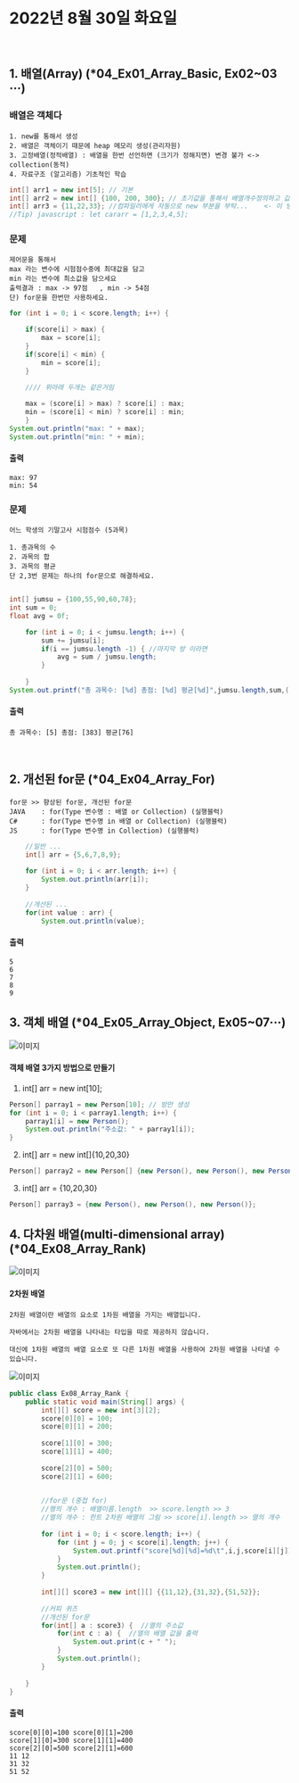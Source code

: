# 2022년 8월 30일 화요일
<br>


## 1. 배열(Array) (*04_Ex01_Array_Basic, Ex02~03 ···)

### 배열은 객체다
    1. new를 통해서 생성
    2. 배열은 객체이기 때문에 heap 메모리 생성(관리자원)
    3. 고정배열(정적배열) : 배열을 한번 선언하면 (크기가 정해지면) 변경 불가 <-> collection(동적)
    4. 자료구조 (알고리즘) 기초적인 학습

```java
int[] arr1 = new int[5]; // 기본
int[] arr2 = new int[] {100, 200, 300}; // 초기값을 통해서 배열개수정의하고 값을 할당
int[] arr3 = {11,22,33}; //컴파일러에게 자동으로 new 부분을 부탁...    <- 이 방법 많이씀
//Tip) javascript : let cararr = [1,2,3,4,5];
```

### 문제
    제어문을 통해서
    max 라는 변수에 시험점수중에 최대값을 담고
    min 라는 변수에 최소값을 담으세요
    출력결과 : max -> 97점	, min -> 54점
    단) for문을 한번만 사용하세요.
```java
for (int i = 0; i < score.length; i++) {

    if(score[i] > max) {
        max = score[i];
    }
    if(score[i] < min) {
        min = score[i];
    }
    
    //// 위아래 두개는 같은거임

    max = (score[i] > max) ? score[i] : max;
    min = (score[i] < min) ? score[i] : min;
    }
System.out.println("max: " + max);
System.out.println("min: " + min);
```

#### 출력
    max: 97
    min: 54




### 문제
    어느 학생의 기말고사 시험점수 (5과목)

    1. 총과목의 수
    2. 과목의 합
    3. 과목의 평균
    단 2,3번 문제는 하나의 for문으로 해결하세요.
```java

int[] jumsu = {100,55,90,60,78};
int sum = 0;
float avg = 0f;

    for (int i = 0; i < jumsu.length; i++) {
        sum += jumsu[i];
        if(i == jumsu.length -1) { //마지막 방 이라면
            avg = sum / jumsu.length;	
        }
        
    }
System.out.printf("총 과목수: [%d] 총점: [%d] 평균[%d]",jumsu.length,sum,(int)avg);

```
#### 출력
    총 과목수: [5] 총점: [383] 평균[76]



<br>






## 2. 개선된 for문 (*04_Ex04_Array_For)

    for문 >> 향상된 for문, 개선된 for문
    JAVA	: for(Type 변수명 : 배열 or Collection) (실행블럭)
    C#		: for(Type 변수명 in 배열 or Collection) (실행블럭)
    JS		: for(Type 변수명 in Collection) (실행블럭)

```java
    //일반 ...
    int[] arr = {5,6,7,8,9};
    
    for (int i = 0; i < arr.length; i++) {
        System.out.println(arr[i]);
    }
    
    //개선된 ...
    for(int value : arr) {
        System.out.println(value);
```

#### 출력
    5
    6
    7
    8
    9

## 3. 객체 배열  (*04_Ex05_Array_Object, Ex05~07···)
![이미지](https://smoothiecoding.kr/wp-content/uploads/2021/03/javaarray-1.jpg)

#### 객체 배열 3가지 방법으로 만들기
		
1. int[] arr = new int[10];
```java
Person[] parray1 = new Person[10]; // 방만 생성
for (int i = 0; i < parray1.length; i++) {
    parray1[i] = new Person();
    System.out.println("주소값: " + parray1[i]);
}
```
		
2. int[] arr = new int[]{10,20,30}
```java
Person[] parray2 = new Person[] {new Person(), new Person(), new Person()};  
```


3. int[] arr = {10,20,30}
```java
Person[] parray3 = {new Person(), new Person(), new Person()};
```

## 4. 다차원 배열(multi-dimensional array) (*04_Ex08_Array_Rank)
![이미지](https://dthumb-phinf.pstatic.net/?src=%22https%3A%2F%2Fcafeptthumb-phinf.pstatic.net%2FMjAxODAyMDFfMTYy%2FMDAxNTE3NDU0MTM2NzUy.pygwzGiOiPPv8ZGhLlkCHJhZp5kIOsEjuEPSwqurOtEg._jw-YEYCqL2x2AtovJIxeLdhPqZtku3igNpBC04zxlsg.PNG.i7027%2F1.PNG%3Ftype%3Dw740%22&type=cafe_wa740)

#### 2차원 배열
    2차원 배열이란 배열의 요소로 1차원 배열을 가지는 배열입니다.

    자바에서는 2차원 배열을 나타내는 타입을 따로 제공하지 않습니다.

    대신에 1차원 배열의 배열 요소로 또 다른 1차원 배열을 사용하여 2차원 배열을 나타낼 수 있습니다.

![이미지](http://www.tcpschool.com/lectures/img_java_array23.png)
```java
public class Ex08_Array_Rank {
	public static void main(String[] args) {
		int[][]	score = new int[3][2];
		score[0][0] = 100;
		score[0][1] = 200;
		
		score[1][0] = 300;
		score[1][1] = 400;
		
		score[2][0] = 500;
		score[2][1] = 600;
		

		//for문 (중첩 for)
		//행의 개수 : 배열이름.length  >> score.length >> 3
		//열의 개수 : 힌트 2차원 배열의 그림 >> score[i].length >> 열의 개수
		
		for (int i = 0; i < score.length; i++) {
			for (int j = 0; j < score[i].length; j++) {
				System.out.printf("score[%d][%d]=%d\t",i,j,score[i][j]);
            }
			System.out.println();
		}
		
		int[][] score3 = new int[][] {{11,12},{31,32},{51,52}};
		
		//커피 퀴즈
		//개선된 for문
		for(int[] a : score3) {  //열의 주소값
			for(int c : a) {  //열의 배열 값을 출력
				System.out.print(c + " ");
			}
			System.out.println();
		}
		
	}
}
```
#### 출력
    score[0][0]=100	score[0][1]=200	
    score[1][0]=300	score[1][1]=400	
    score[2][0]=500	score[2][1]=600	
    11 12 
    31 32 
    51 52 
